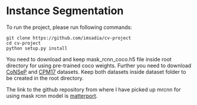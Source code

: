 # Instance Segmentation

To run the project, please run following commands:
```shell
git clone https://github.com/imsadia/cv-project
cd cv-project
python setup.py install
```

You need to download and keep mask_rcnn_coco.h5 file inside root directory for using pre-trained coco weights. Further you need to download 
[CoNSeP](https://drive.google.com/drive/folders/1LLlKd2tw__J4regVfiVWYGsjawZ_bGfP?usp=sharing) and 
[CPM17](https://drive.google.com/drive/folders/1l55cv3DuY-f7-JotDN7N5nbNnjbLWchK) datasets. Keep both datasets 
inside dataset folder to be created in the root directory.

The link to the github repository from where I have picked up mrcnn for using mask rcnn model is [matterport](https://github.com/matterport/Mask_RCNN).
